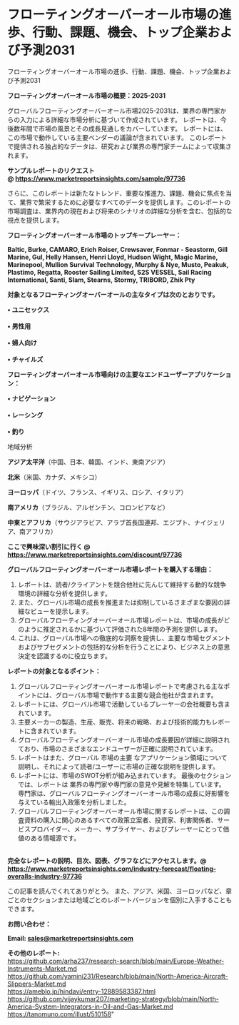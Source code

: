 # フローティングオーバーオール市場の進歩、行動、課題、機会、トップ企業および予測2031
フローティングオーバーオール市場の進歩、行動、課題、機会、トップ企業および予測2031

<strong><b>フローティングオーバーオール市場の概要：2025-2031</b></strong>

グローバルフローティングオーバーオール市場2025-2031は、業界の専門家からの入力による詳細な市場分析に基づいて作成されています。 レポートは、今後数年間で市場の風景とその成長見通しをカバーしています。 レポートには、この市場で動作している主要ベンダーの議論が含まれています。 このレポートで提供される独占的なデータは、研究および業界の専門家チームによって収集されます。

<strong>サンプルレポートのリクエスト @ <a href=https://www.marketreportsinsights.com/sample/97736>https://www.marketreportsinsights.com/sample/97736</a></strong>

さらに、このレポートは新たなトレンド、重要な推進力、課題、機会に焦点を当て、業界で繁栄するために必要なすべてのデータを提供します。このレポートの市場調査は、業界内の現在および将来のシナリオの詳細な分析を含む、包括的な視点を提供します。

<strong>フローティングオーバーオール市場のトップキープレーヤー：</strong>

<strong>Baltic, Burke, CAMARO, Erich Roiser, Crewsaver, Fonmar - Seastorm, Gill Marine, Gul, Helly Hansen, Henri Lloyd, Hudson Wight, Magic Marine, Marinepool, Mullion Survival Technology, Murphy & Nye, Musto, Peakuk, Plastimo, Regatta, Rooster Sailing Limited, S2S VESSEL, Sail Racing International, Santi, Slam, Stearns, Stormy, TRIBORD, Zhik Pty</strong>

<strong><b>対象となるフローティングオーバーオールの主なタイプは次のとおりです。</b></strong>

<strong>• ユニセックス<br><br>• 男性用<br><br>• 婦人向け<br><br>• チャイルズ</strong>

<strong><b>フローティングオーバーオール市場向けの主要なエンドユーザーアプリケーション：</b></strong>

<strong>• ナビゲーション<br><br>• レーシング<br><br>• 釣り</strong>

 地域分析

<strong><b>アジア太平洋</b></strong>（中国、日本、韓国、インド、東南アジア）

<strong><b>北米</b></strong>（米国、カナダ、メキシコ）

<strong><b>ヨーロッパ</b></strong>（ドイツ、フランス、イギリス、ロシア、イタリア）

<strong><b>南アメリカ</b></strong>（ブラジル、アルゼンチン、コロンビアなど）

<strong><b>中東とアフリカ</b></strong>（サウジアラビア、アラブ首長国連邦、エジプト、ナイジェリア、南アフリカ）

<strong>ここで興味深い割引に行く @ <a href=https://www.marketreportsinsights.com/discount/97736>https://www.marketreportsinsights.com/discount/97736</a></strong>

<strong><b>グローバルフローティングオーバーオール市場レポートを購入する理由：</b></strong>
<ol>
  <li>レポートは、読者/クライアントを競合他社に先んじて維持する動的な競争環境の詳細な分析を提供します。</li>
  <li>また、グローバル市場の成長を推進または抑制しているさまざまな要因の詳細なビューを提示します。</li>
  <li>グローバルフローティングオーバーオール市場レポートは、市場の成長がどのように推定されるかに基づいて評価された8年間の予測を提供します。</li>
  <li>これは、グローバル市場への徹底的な洞察を提供し、主要な市場セグメントおよびサブセグメントの包括的な分析を行うことにより、ビジネス上の意思決定を認識するのに役立ちます。</li>
</ol>
<strong><b>レポートの対象となるポイント：</b></strong>
<ol>
  <li>グローバルフローティングオーバーオール市場レポートで考慮される主なポイントには、グローバル市場で動作する主要な競合他社が含まれます。</li>
  <li>レポートには、グローバル市場で活動しているプレーヤーの会社概要も含まれています。</li>
  <li>主要メーカーの製造、生産、販売、将来の戦略、および技術的能力もレポートに含まれています。</li>
  <li>グローバルフローティングオーバーオール市場の成長要因が詳細に説明されており、市場のさまざまなエンドユーザーが正確に説明されています。</li>
  <li>レポートはまた、グローバル 市場の主要 なアプリケーション領域について説明し、それによって読者/ユーザーに市場の正確な説明を提供します。</li>
  <li>レポートには、市場のSWOT分析が組み込まれています。 最後のセクションでは、レポートは 業界の専門家や専門家の意見や見解を特集しています。 専門家は、グローバルフローティングオーバーオール市場の成長に好影響を与えている輸出入政策を分析しました。</li>
  <li>グローバルフローティングオーバーオール市場に関するレポートは、この調査資料の購入に関心のあるすべての政策立案者、投資家、利害関係者、サービスプロバイダー、メーカー、サプライヤー、およびプレーヤーにとって価値のある情報源です。</li>
</ol><br>
<strong>完全なレポートの説明、目次、図表、グラフなどにアクセスします。@ <a href=https://www.marketreportsinsights.com/industry-forecast/floating-overalls-industry-97736>https://www.marketreportsinsights.com/industry-forecast/floating-overalls-industry-97736</a></strong>

この記事を読んでくれてありがとう。 また、アジア、米国、ヨーロッパなど、章ごとのセクションまたは地域ごとのレポートバージョンを個別に入手することもできます。

<strong><b>お問い合わせ：</b></strong>

<strong>Email: </strong><a href=mailto:sales@marketreportsinsights.com><strong>sales@marketreportsinsights.com</strong></a>

<strong>その他のレポート:</strong>
<br>
<a href=https://github.com/arha237/research-search/blob/main/Europe-Weather-Instruments-Market.md>https://github.com/arha237/research-search/blob/main/Europe-Weather-Instruments-Market.md</a>
<br>
<a href=https://github.com/yamini231/Research/blob/main/North-America-Aircraft-Slippers-Market.md>https://github.com/yamini231/Research/blob/main/North-America-Aircraft-Slippers-Market.md</a>
<br>
<a href=https://ameblo.jp/hindavi/entry-12889583387.html>https://ameblo.jp/hindavi/entry-12889583387.html</a>
<br>
<a href=https://github.com/vijaykumar207/marketing-strategy/blob/main/North-America-System-Integrators-in-Oil-and-Gas-Market.md>https://github.com/vijaykumar207/marketing-strategy/blob/main/North-America-System-Integrators-in-Oil-and-Gas-Market.md</a>
<br>
<a href=https://tanomuno.com/illust/510158>https://tanomuno.com/illust/510158</a>"
